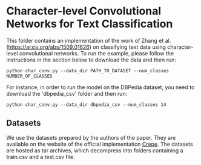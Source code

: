 # Character-level Convolutional Networks for Text Classification

This folder contains an implementation of the work of Zhang et al. (https://arxiv.org/abs/1509.01626) on classifying text data using character-level convolutional networks. To run the example, please follow the instructions in the section below to download the data and then run:
```
python char_conv.py --data_dir PATH_TO_DATASET --num_classes NUMBER_OF_CLASSES
```
For instance, in order to run the model on the DBPedia dataset, you need to download the 'dbpedia_csv' folder and then run:
```
python char_conv.py --data_dir dbpedia_csv --num_classes 14
```

## Datasets
We use the datasets prepared by the authors of the paper. They are available on the website of the official implementation [Crepe](https://github.com/zhangxiangxiao/Crepe). The datasets are hosted as tar archives, which decompress into folders containing a train.csv and a test.csv file.